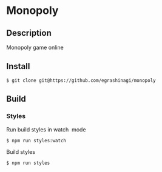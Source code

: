 # Monopoly

## Description

Monopoly game online

## Install
```
$ git clone git@https://github.com/egrashinagi/monopoly

```

## Build
### Styles
Run build styles in watch  mode
```
$ npm run styles:watch
```
Build styles 
```
$ npm run styles
```
```
